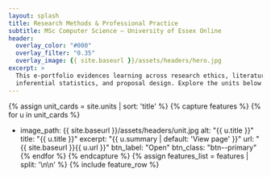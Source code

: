 ```yaml
---
layout: splash
title: Research Methods & Professional Practice
subtitle: MSc Computer Science — University of Essex Online
header:
  overlay_color: "#000"
  overlay_filter: "0.35"
  overlay_image: {{ site.baseurl }}/assets/headers/hero.jpg
excerpt: >
  This e-portfolio evidences learning across research ethics, literature reviewing,
  inferential statistics, and proposal design. Explore the units below.
---
```


{% assign unit_cards = site.units | sort: 'title' %}
{% capture features %}
{% for u in unit_cards %}
- image_path: {{ site.baseurl }}/assets/headers/unit.jpg
  alt: "{{ u.title }}"
  title: "{{ u.title }}"
  excerpt: "{{ u.summary | default: 'View page' }}"
  url: "{{ site.baseurl }}{{ u.url }}"
  btn_label: "Open"
  btn_class: "btn--primary"
{% endfor %}
{% endcapture %}
{% assign features_list = features | split: '\n\n' %}
{% include feature_row %}

